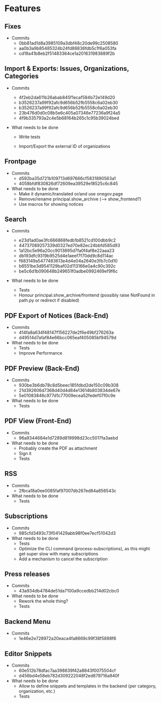 # Features

## Fixes

- Commits
  - 0bb81ad1d8a3985109a3dbf48c20de99c2508580
  - aa0b3a9b85485324b24fd88836fdb5c1f6a053fa
  - cd19a41b8eb2f51483364ce1a201631983889f2b

## Import & Exports: Issues, Organizations, Categories

- Commits

  - 4f2eb2da611b26abab845f1ecaf584b72e149d20
  - b3526237a99f92afc9d656b52fb5558c6a02eb30
  - b3526237a99f92afc9d656b52fb5558c6a02eb30
  - 23b476d0d0c08b5e6c405a07346e77236a9f24a5
  - 4f9b335793a2c4e5b68164b265c1c95b39024bed

- What needs to be done

  - Write tests

  - Import/Export the external ID of organizations

## Frontpage

- Commits
  - d592ba35d721b109713d697666cf5831890563a1
  - 4058bfdf830826df72609ea39529e18525c6c845
- What needs to be done
  - Make it dynamic/translated or/and use onegov.page
  - Remove/rename principal.show_archive (--> show_frontend?)
  - Use macros for showing notices

## Search

- Commits
  - e23d1ad0ae3fc666868fedb1b8521cd100dbb9c2
  - 44737089257339d0327ed70e82ec24bbfd585d93
  - 1a12bc5e96a20cc9013895d7fa0f4af8e22aaa23
  - db193dfc9319b9525d4e1aeef7f70dd9c8d114ac
  - f683149a5477483613e4d4e04a2640e3fb7c0d10
  - b6551be3d9541129baf02d113166e0a4c90c392c
  - be5c6d1b090648b249651f0adbe0992469ef9f6c

- What needs to be done
  - Tests
  - Honour principal.show_archive/frontend (possibly raise NotFound in path.py or redirect if disabled)

## PDF Export of Notices (Back-End)

- Commits
  - 414fa8a634f48147f156227de2f6e49bf276263a
  - d49514d7afaf84e66bcc065eaf405085bf94579d
- What needs to be done
  - Tests
  - Improve Performance

## PDF Preview (Back-End)

- Commits
  - 930be3b6db78c8d5beec185fdbd2de150c09b308
  - 21d392606d7368d40d4d84e13614b803834de67e
  - 5e01083846c977d1c77009ecea52fedef07f0c9e
- What needs to be done
  - Tests

## PDF View (Front-End)

- Commits
  - 96a9344684e1d7289d819998d23cc5017fa3aebd
- What needs to be done
  - Probably create the PDF as attachment
  - Sign it
  - Tests

## RSS

- Commits
  - 2fbca18a0ee0085faf97007db267ed84a856543c
- What needs to be done
  - Tests

## Subscriptions

- Commits
  - 985cfd3493c73f041429abb98f0ee7ecf51042d3
- What needs to be done
  - Tests
  - Optimize the CLI command (process-subscriptions), as this might get super slow with many subscriptions
  - Add a mechanism to cancel the subscription

## Press releases

- Commits
  - 43a934db4784de51da7100a9ccedbb214d02cbc0
- What needs to be done
  - Rework the whole thing?
  - Tests

## Backend Menu

- Commits
  - 1e46e2e728972a20eaca4fa8669c99f38f5898f6


## Editor Snippets

- Commits
  - 60e512b78dfac7aa398639f42a8843f0075504cf
  - d456bd4e58eb782d309222048f2ed879716a940f
- What needs to be done
  - Allow to define snippets and templates in the backend (per category, organization, etc.)
  - Tests
